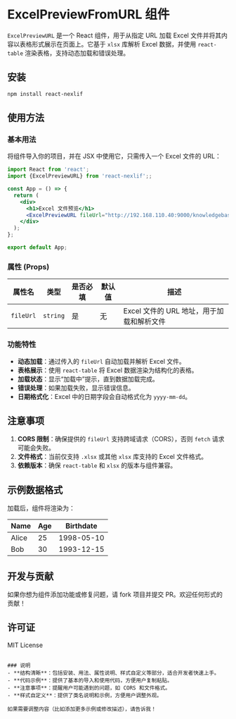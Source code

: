 # ExcelPreviewFromURL 组件

`ExcelPreviewURL` 是一个 React 组件，用于从指定 URL 加载 Excel 文件并将其内容以表格形式展示在页面上。它基于 `xlsx` 库解析 Excel 数据，并使用 `react-table` 渲染表格，支持动态加载和错误处理。

## 安装

```bash
npm install react-nexlif
```

## 使用方法

### 基本用法

将组件导入你的项目，并在 JSX 中使用它，只需传入一个 Excel 文件的 URL：

```jsx
import React from 'react';
import {ExcelPreviewURL} from 'react-nexlif';;

const App = () => {
  return (
    <div>
      <h1>Excel 文件预览</h1>
      <ExcelPreviewURL fileUrl="http://192.168.110.40:9000/knowledgebase/是是是(1)_20250321134651.xlsx" />
    </div>
  );
};

export default App;
```

### 属性 (Props)

| 属性名   | 类型   | 是否必填 | 默认值 | 描述                       |
|----------|--------|----------|--------|----------------------------|
| `fileUrl` | `string` | 是       | 无     | Excel 文件的 URL 地址，用于加载和解析文件 |

### 功能特性

- **动态加载**：通过传入的 `fileUrl` 自动加载并解析 Excel 文件。
- **表格展示**：使用 `react-table` 将 Excel 数据渲染为结构化的表格。
- **加载状态**：显示“加载中”提示，直到数据加载完成。
- **错误处理**：如果加载失败，显示错误信息。
- **日期格式化**：Excel 中的日期字段会自动格式化为 `yyyy-mm-dd`。

## 注意事项

1. **CORS 限制**：确保提供的 `fileUrl` 支持跨域请求（CORS），否则 `fetch` 请求可能会失败。
2. **文件格式**：当前仅支持 `.xlsx` 或其他 `xlsx` 库支持的 Excel 文件格式。
3. **依赖版本**：确保 `react-table` 和 `xlsx` 的版本与组件兼容。

## 示例数据格式

加载后，组件将渲染为：

| Name   | Age | Birthdate  |
|--------|-----|------------|
| Alice  | 25  | 1998-05-10 |
| Bob    | 30  | 1993-12-15 |


## 开发与贡献

如果你想为组件添加功能或修复问题，请 fork 项目并提交 PR。欢迎任何形式的贡献！

## 许可证

MIT License
```

### 说明
- **结构清晰**：包括安装、用法、属性说明、样式自定义等部分，适合开发者快速上手。
- **代码示例**：提供了基本的导入和使用代码，方便用户复制粘贴。
- **注意事项**：提醒用户可能遇到的问题，如 CORS 和文件格式。
- **样式自定义**：提供了类名说明和示例，方便用户调整外观。

如果需要调整内容（比如添加更多示例或修改描述），请告诉我！
